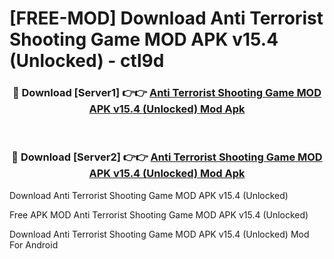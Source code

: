# [FREE-MOD] Download Anti Terrorist Shooting Game MOD APK v15.4 (Unlocked) - ctl9d


<div align="center">
<h3>🔴 Download [Server1] 👉👉 <a href="https://apk-comot.site?title=Anti_Terrorist_Shooting_Game_MOD_APK_v15.4_(Unlocked)">Anti Terrorist Shooting Game MOD APK v15.4 (Unlocked) Mod Apk</a></h3><br>

<h3>🔴 Download [Server2] 👉👉 <a href="https://apk-comot.site?title=Anti_Terrorist_Shooting_Game_MOD_APK_v15.4_(Unlocked)">Anti Terrorist Shooting Game MOD APK v15.4 (Unlocked) Mod Apk</a></h3>
</div>



Download Anti Terrorist Shooting Game MOD APK v15.4 (Unlocked) 

Free APK MOD Anti Terrorist Shooting Game MOD APK v15.4 (Unlocked) 

Download Anti Terrorist Shooting Game MOD APK v15.4 (Unlocked) Mod For Android
